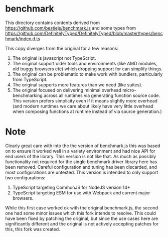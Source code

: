 # benchmark

This directory contains contents derived from https://github.com/bestiejs/benchmark.js and some types from https://github.com/DefinitelyTyped/DefinitelyTyped/blob/master/types/benchmark/index.d.ts

This copy diverges from the original for a few reasons:

1. The original is javascript not TypeScript.
2. The original support older tools and environments (like AMD modules, old buggy browsers etc) which dropping support for can simplify things.
3. The original can be problematic to make work with bundlers, particularly from TypeScript.
4. The original supports more features than we need (like suites).
5. The original focused on delivering minimal overhead micro-benchmarking across all runtimes via generating function source code.
   This version prefers simplicity even if it means slightly more overhead (and modern runtimes we care about likely have very little overhead when composing functions at runtime instead of via source generation.)

# Note

Clearly great care with into the the version of benchmark.js this was based on to ensure it worked well in a variety environment and had nice API for end users of the library.
This version is not like that.
As much as possibly functionality not required for the single benchmark driver library here has been removed.
Careful configuration and tuning has been discarded, and most configurations are untested.
This version is intended to only support two configurations:

1. TypeScript targeting CommonJS for NodeJS version 14+
2. TypeScript targeting ESM for use with Webpack and current major browsers.

While this first case worked ok with the original benchmark.js, the second one had some minor issues which this fork intends to resolve.
This could have been fixed by patching the original,
but since the use cases here are significantly different and the original is not actively accepting patches for this,
this fork was created.
